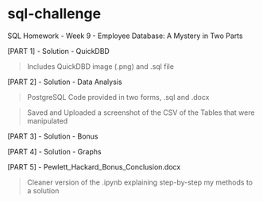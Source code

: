 # sql-challenge

SQL Homework - Week 9 - Employee Database: A Mystery in Two Parts

[PART 1] - Solution - QuickDBD

> Includes QuickDBD image (.png) and .sql file

[PART 2] - Solution - Data Analysis

> PostgreSQL Code provided in two forms, .sql and .docx

> Saved and Uploaded a screenshot of the CSV of the Tables that were manipulated

[PART 3] - Solution - Bonus

[PART 4] - Solution - Graphs

[PART 5] - Pewlett_Hackard_Bonus_Conclusion.docx

> Cleaner version of the .ipynb explaining step-by-step my methods to a solution
